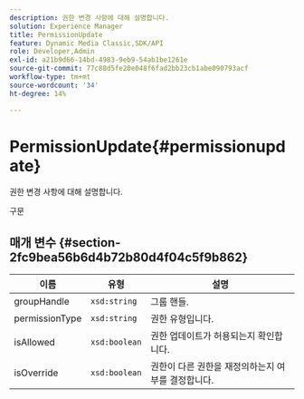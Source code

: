 ```yaml
---
description: 권한 변경 사항에 대해 설명합니다.
solution: Experience Manager
title: PermissionUpdate
feature: Dynamic Media Classic,SDK/API
role: Developer,Admin
exl-id: a21b9d66-14bd-4983-9eb9-54ab1be1261e
source-git-commit: 77c88d5fe20e048f6fad2bb23cb1abe090793acf
workflow-type: tm+mt
source-wordcount: '34'
ht-degree: 14%

---
```


# PermissionUpdate{#permissionupdate}

권한 변경 사항에 대해 설명합니다.

구문

## 매개 변수 {#section-2fc9bea56b6d4b72b80d4f04c5f9b862}

| 이름 | 유형 | 설명 |
|---|---|---|
| groupHandle | `xsd:string` | 그룹 핸들. |
| permissionType | `xsd:string` | 권한 유형입니다. |
| isAllowed | `xsd:boolean` | 권한 업데이트가 허용되는지 확인합니다. |
| isOverride | `xsd:boolean` | 권한이 다른 권한을 재정의하는지 여부를 결정합니다. |
